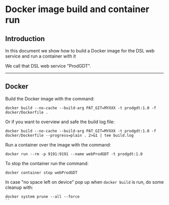 # Docker image build and container run

## Introduction

In this document we show how to build a Docker image for the DSL web service 
and run a container with it

We call that DSL web service "ProdGDT".

------

## Docker

Build the Docker image with the command:

```
docker build --no-cache --build-arg PAT_GIT=MYXXX -t prodgdt:1.0 -f docker/Dockerfile .
```

Or if you want to overview and safe the build log file:

```
docker build --no-cache --build-arg PAT_GIT=MYXXX -t prodgdt:1.0 -f docker/Dockerfile --progress=plain . 2>&1 | tee build.log
```

Run a container over the image with the command:

```
docker run --rm -p 9191:9191 --name webProdGDT -t prodgdt:1.0  
```

To stop the container run the command:

```
docker container stop webProdGDT
```

In case "no space left on device" pop up when `docker build` is run, do some cleanup with:

```
docker system prune --all --force
``

